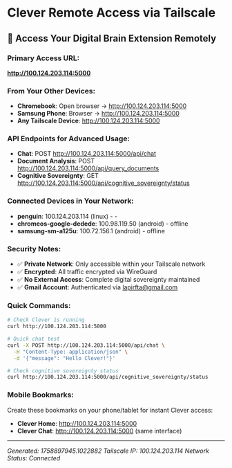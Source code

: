 # Clever Remote Access via Tailscale

## 🧠 Access Your Digital Brain Extension Remotely

### Primary Access URL:
**http://100.124.203.114:5000**

### From Your Other Devices:
- **Chromebook**: Open browser → http://100.124.203.114:5000
- **Samsung Phone**: Browser → http://100.124.203.114:5000  
- **Any Tailscale Device**: http://100.124.203.114:5000

### API Endpoints for Advanced Usage:
- **Chat**: POST http://100.124.203.114:5000/api/chat
- **Document Analysis**: POST http://100.124.203.114:5000/api/query_documents
- **Cognitive Sovereignty**: GET http://100.124.203.114:5000/api/cognitive_sovereignty/status

### Connected Devices in Your Network:
- **penguin**: 100.124.203.114 (linux) - -
- **chromeos-google-dedede**: 100.98.119.50 (android) - offline
- **samsung-sm-a125u**: 100.72.156.1 (android) - offline


### Security Notes:
- ✅ **Private Network**: Only accessible within your Tailscale network
- ✅ **Encrypted**: All traffic encrypted via WireGuard
- ✅ **No External Access**: Complete digital sovereignty maintained
- ✅ **Gmail Account**: Authenticated via lapirfta@gmail.com

### Quick Commands:
```bash
# Check Clever is running
curl http://100.124.203.114:5000

# Quick chat test  
curl -X POST http://100.124.203.114:5000/api/chat \
  -H "Content-Type: application/json" \
  -d '{"message": "Hello Clever!"}' 

# Check cognitive sovereignty status
curl http://100.124.203.114:5000/api/cognitive_sovereignty/status
```

### Mobile Bookmarks:
Create these bookmarks on your phone/tablet for instant Clever access:
- **Clever Home**: http://100.124.203.114:5000
- **Clever Chat**: http://100.124.203.114:5000 (same interface)

---
*Generated: 1758897945.1022882*
*Tailscale IP: 100.124.203.114*
*Network Status: Connected*
